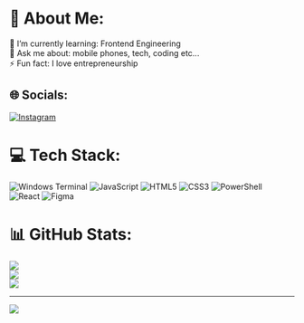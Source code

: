 # 💫 About Me:
🌱 I’m currently learning: Frontend Engineering<br>💬 Ask me about: mobile phones, tech, coding etc...<br>⚡ Fun fact: I love entrepreneurship 


## 🌐 Socials:
[![Instagram](https://img.shields.io/badge/Instagram-%23E4405F.svg?logo=Instagram&logoColor=white)](https://instagram.com/izakpodlesek) 

# 💻 Tech Stack:
![Windows Terminal](https://img.shields.io/badge/Windows%20Terminal-%234D4D4D.svg?style=for-the-badge&logo=windows-terminal&logoColor=white) ![JavaScript](https://img.shields.io/badge/javascript-%23323330.svg?style=for-the-badge&logo=javascript&logoColor=%23F7DF1E) ![HTML5](https://img.shields.io/badge/html5-%23E34F26.svg?style=for-the-badge&logo=html5&logoColor=white) ![CSS3](https://img.shields.io/badge/css3-%231572B6.svg?style=for-the-badge&logo=css3&logoColor=white) ![PowerShell](https://img.shields.io/badge/PowerShell-%235391FE.svg?style=for-the-badge&logo=powershell&logoColor=white) ![React](https://img.shields.io/badge/react-%2320232a.svg?style=for-the-badge&logo=react&logoColor=%2361DAFB) ![Figma](https://img.shields.io/badge/figma-%23F24E1E.svg?style=for-the-badge&logo=figma&logoColor=white)
# 📊 GitHub Stats:
![](https://github-readme-stats.vercel.app/api?username=Izak09&theme=calm_pink&hide_border=false&include_all_commits=false&count_private=false)<br/>
![](https://github-readme-streak-stats.herokuapp.com/?user=Izak09&theme=calm_pink&hide_border=false)<br/>
![](https://github-readme-stats.vercel.app/api/top-langs/?username=Izak09&theme=calm_pink&hide_border=false&include_all_commits=false&count_private=false&layout=compact)

---
[![](https://visitcount.itsvg.in/api?id=Izak09&icon=0&color=0)](https://visitcount.itsvg.in)

<!-- Proudly created with GPRM ( https://gprm.itsvg.in ) -->
